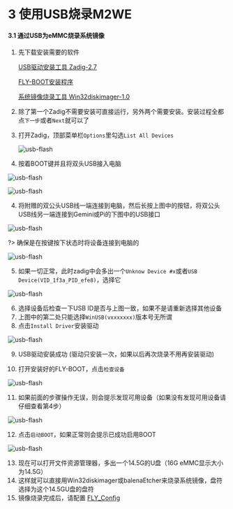 # 3 使用USB烧录M2WE

   #### 3.1 通过USB为eMMC烧录系统镜像

1. 先下载安装需要的软件

   [USB驱动安装工具 Zadig-2.7](https://cdn.mellow.klipper.cn/Utils/zadig-2.7.exe)

   [FLY-BOOT安装程序](https://cdn.mellow.klipper.cn/Utils/FLY-BOOT-Setup.msi)

   [系统镜像烧录工具 Win32diskimager-1.0](https://cdn.mellow.klipper.cn/Utils/win32diskimager-1.0.0-install.exe)

2. 除了第一个Zadig不需要安装可直接运行，另外两个需要安装。安装过程全都点``下一步``或者``Next``就可以了

3. 打开Zadig，顶部菜单栏``Options``里勾选``List All Devices``

   ![usb-flash](../../../images/boards/fly_pi/usb_flash_1.png)

4. 按着BOOT键并且将双头USB接入电脑

![usb-flash](../../../images/boards/fly_pi/usb_flash_2.png ":size=50%")

![usb-flash](../../../images/boards/fly_pi/usb_flash_3.png ":size=42%")

4. 将附赠的双公头USB线一端连接到电脑，然后长按上图中的按钮，将双公头USB线另一端连接到Gemini或Pi的下图中的USB接口

![usb-flash](../../../images/boards/fly_pi/usb_flash_4.png ":size=50%")

?> 确保是在按键按下状态时将设备连接到电脑的

![usb-flash](../../../images/boards/fly_pi/usb_flash_5.png ":size=50%")

5. 如果一切正常，此时zadig中会多出一个``Unknow Device #x``或者``USB Device(VID_1f3a_PID_efe8)``，选择它

![usb-flash](../../../images/boards/fly_pi/usb_flash_6.png ":size=50%")

6. 选择设备后检查一下USB ID是否与上图一致，如果不是请重新选择其他设备
7. 上图中的第二处只能选择``WinUSB(vxxxxxxx)``版本号无所谓
8. 点击``Install Driver``安装驱动

![usb-flash](../../../images/boards/fly_pi/usb_flash_7.png ":size=50%")

9. USB驱动安装成功 (驱动只安装一次，如果以后再次烧录不用再安装驱动)

10. 打开安装好的FLY-BOOT，点击``检查设备``

![usb-flash](../../../images/boards/fly_pi/usb_flash_8.png ":size=50%")

11. 如果前面的步骤操作无误，则会提示发现可用设备（如果没有发现可用设备请仔细查看第4步）

![usb-flash](../../../images/boards/fly_pi/usb_flash_9.png)

12. 点击``启动BOOT``，如果正常则会提示已成功启用BOOT

![usb-flash](../../../images/boards/fly_pi/usb_flash_10.png ":size=50%")

13. 现在可以打开文件资源管理器，多出一个14.5G的U盘（16G eMMC显示大小为14.5G）
14. 这样就可以直接用Win32diskimager或balenaEtcher来烧录系统镜像，盘符选择为这个14.5GU盘的盘符
15. 镜像烧录完成后，请配置 [FLY_Config](/board/fly_pi/FLY_π_fly_config.md "点击即可跳转")
